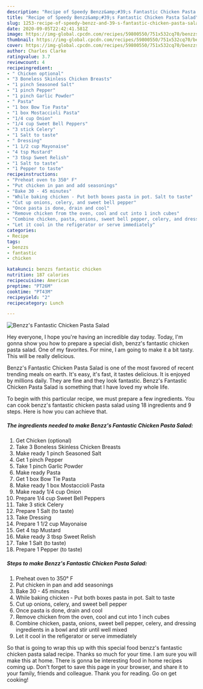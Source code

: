 ```yaml
---
description: "Recipe of Speedy Benzz&amp;#39;s Fantastic Chicken Pasta Salad"
title: "Recipe of Speedy Benzz&amp;#39;s Fantastic Chicken Pasta Salad"
slug: 1253-recipe-of-speedy-benzz-and-39-s-fantastic-chicken-pasta-salad
date: 2020-09-05T22:42:41.581Z
image: https://img-global.cpcdn.com/recipes/59800550/751x532cq70/benzzs-fantastic-chicken-pasta-salad-recipe-main-photo.jpg
thumbnail: https://img-global.cpcdn.com/recipes/59800550/751x532cq70/benzzs-fantastic-chicken-pasta-salad-recipe-main-photo.jpg
cover: https://img-global.cpcdn.com/recipes/59800550/751x532cq70/benzzs-fantastic-chicken-pasta-salad-recipe-main-photo.jpg
author: Charles Clarke
ratingvalue: 3.7
reviewcount: 4
recipeingredient:
- " Chicken optional"
- "3 Boneless Skinless Chicken Breasts"
- "1 pinch Seasoned Salt"
- "1 pinch Pepper"
- "1 pinch Garlic Powder"
- " Pasta"
- "1 box Bow Tie Pasta"
- "1 box Mostaccioli Pasta"
- "1/4 cup Onion"
- "1/4 cup Sweet Bell Peppers"
- "3 stick Celery"
- "1 Salt to taste"
- " Dressing"
- "1 1/2 cup Mayonaise"
- "4 tsp Mustard"
- "3 tbsp Sweet Relish"
- "1 Salt to taste"
- "1 Pepper to taste"
recipeinstructions:
- "Preheat oven to 350° F"
- "Put chicken in pan and add seasonings"
- "Bake 30 - 45 minutes"
- "While baking chicken - Put both boxes pasta in pot. Salt to taste"
- "Cut up onions, celery, and sweet bell pepper"
- "Once pasta is done, drain and cool"
- "Remove chicken from the oven, cool and cut into 1 inch cubes"
- "Combine chicken, pasta, onions, sweet bell pepper, celery, and dressing ingredients in a bowl and stir until well mixed"
- "Let it cool in the refigerator or serve immediately"
categories:
- Recipe
tags:
- benzzs
- fantastic
- chicken

katakunci: benzzs fantastic chicken 
nutrition: 187 calories
recipecuisine: American
preptime: "PT26M"
cooktime: "PT43M"
recipeyield: "2"
recipecategory: Lunch

---
```



![Benzz&#39;s Fantastic Chicken Pasta Salad](https://img-global.cpcdn.com/recipes/59800550/751x532cq70/benzzs-fantastic-chicken-pasta-salad-recipe-main-photo.jpg)

Hey everyone, I hope you're having an incredible day today. Today, I'm gonna show you how to prepare a special dish, benzz&#39;s fantastic chicken pasta salad. One of my favorites. For mine, I am going to make it a bit tasty. This will be really delicious.



Benzz&#39;s Fantastic Chicken Pasta Salad is one of the most favored of recent trending meals on earth. It's easy, it's fast, it tastes delicious. It is enjoyed by millions daily. They are fine and they look fantastic. Benzz&#39;s Fantastic Chicken Pasta Salad is something that I have loved my whole life.


To begin with this particular recipe, we must prepare a few ingredients. You can cook benzz&#39;s fantastic chicken pasta salad using 18 ingredients and 9 steps. Here is how you can achieve that.

<!--inarticleads1-->

##### The ingredients needed to make Benzz&#39;s Fantastic Chicken Pasta Salad:

1. Get  Chicken (optional)
1. Take 3 Boneless Skinless Chicken Breasts
1. Make ready 1 pinch Seasoned Salt
1. Get 1 pinch Pepper
1. Take 1 pinch Garlic Powder
1. Make ready  Pasta
1. Get 1 box Bow Tie Pasta
1. Make ready 1 box Mostaccioli Pasta
1. Make ready 1/4 cup Onion
1. Prepare 1/4 cup Sweet Bell Peppers
1. Take 3 stick Celery
1. Prepare 1 Salt (to taste)
1. Take  Dressing
1. Prepare 1 1/2 cup Mayonaise
1. Get 4 tsp Mustard
1. Make ready 3 tbsp Sweet Relish
1. Take 1 Salt (to taste)
1. Prepare 1 Pepper (to taste)




<!--inarticleads2-->

##### Steps to make Benzz&#39;s Fantastic Chicken Pasta Salad:

1. Preheat oven to 350° F
1. Put chicken in pan and add seasonings
1. Bake 30 - 45 minutes
1. While baking chicken - Put both boxes pasta in pot. Salt to taste
1. Cut up onions, celery, and sweet bell pepper
1. Once pasta is done, drain and cool
1. Remove chicken from the oven, cool and cut into 1 inch cubes
1. Combine chicken, pasta, onions, sweet bell pepper, celery, and dressing ingredients in a bowl and stir until well mixed
1. Let it cool in the refigerator or serve immediately




So that is going to wrap this up with this special food benzz&#39;s fantastic chicken pasta salad recipe. Thanks so much for your time. I am sure you will make this at home. There is gonna be interesting food in home recipes coming up. Don't forget to save this page in your browser, and share it to your family, friends and colleague. Thank you for reading. Go on get cooking!
